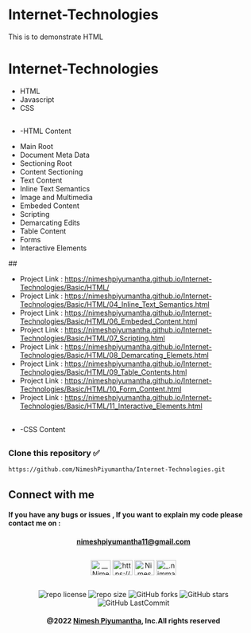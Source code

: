 # Internet-Technologies
This is to demonstrate HTML
# Internet-Technologies

* HTML
* Javascript
* CSS

##
- -HTML Content
<ul>
<li>Main Root</li>
<li>Document Meta Data</li>
<li>Sectioning Root</li>
<li>Content Sectioning</li>
<li>Text Content</li>
<li>Inline Text Semantics</li>
<li>Image and Multimedia</li>
<li>Embeded Content</li>
<li>Scripting</li>
<li>Demarcating Edits</li>
<li>Table Content</li>
<li>Forms</li>
<li>Interactive Elements</li>
</ul>
##

* Project Link : https://nimeshpiyumantha.github.io/Internet-Technologies/Basic/HTML/
* Project Link : https://nimeshpiyumantha.github.io/Internet-Technologies/Basic/HTML/04_Inline_Text_Semantics.html
* Project Link : https://nimeshpiyumantha.github.io/Internet-Technologies/Basic/HTML/06_Embeded_Content.html
* Project Link : https://nimeshpiyumantha.github.io/Internet-Technologies/Basic/HTML/07_Scripting.html
* Project Link : https://nimeshpiyumantha.github.io/Internet-Technologies/Basic/HTML/08_Demarcating_Elemets.html
* Project Link : https://nimeshpiyumantha.github.io/Internet-Technologies/Basic/HTML/09_Table_Contents.html
* Project Link : https://nimeshpiyumantha.github.io/Internet-Technologies/Basic/HTML/10_Form_Content.html
* Project Link : https://nimeshpiyumantha.github.io/Internet-Technologies/Basic/HTML/11_Interactive_Elements.html

##
- -CSS Content
##

###  
### Clone this repository ✅
```md
https://github.com/NimeshPiyumantha/Internet-Technologies.git
```
##  Connect with me
#### If you have any bugs or issues , If you want to explain my code please contact me on :
<div align="center">

#### nimeshpiyumantha11@gmail.com
</div>

##
<p align="center">
<a href="https://twitter.com/NPiyumantha60"><img align="center" src="https://raw.githubusercontent.com/rahuldkjain/github-profile-readme-generator/master/src/images/icons/Social/twitter.svg" alt="__NimeshPiyumantha__" height="30" width="40" /></a>
<a href="https://www.linkedin.com/in/nimesh-piyumantha-33736a222" target="blank"><img align="center" src="https://raw.githubusercontent.com/rahuldkjain/github-profile-readme-generator/master/src/images/icons/Social/linked-in-alt.svg" alt="https://www.linkedin.com/public-profile/settings?trk=d_flagship3_profile_self_view_public_profile" height="30" width="40" /></a>
<a href="https://www.facebook.com/profile.php?id=100025931563090" target="blank"><img align="center" src="https://raw.githubusercontent.com/rahuldkjain/github-profile-readme-generator/master/src/images/icons/Social/facebook.svg" alt="Nimesh Piyumantha" height="30" width="40" /></a>
<a href="https://www.instagram.com/_.nimmaa._/" target="blank"><img align="center" src="https://raw.githubusercontent.com/rahuldkjain/github-profile-readme-generator/master/src/images/icons/Social/instagram.svg" alt="_.nimmaa._" height="30" width="40" /></a>
</p>

##
<div align="center">

![repo license](https://img.shields.io/github/license/NimeshPiyumantha/Internet-Technologies?&labelColor=black&color=3867d6&style=for-the-badge)
![repo size](https://img.shields.io/github/repo-size/NimeshPiyumantha/Internet-Technologies?label=Repo%20Size&style=for-the-badge&labelColor=black&color=20bf6b)
![GitHub forks](https://img.shields.io/github/forks/NimeshPiyumantha/Internet-Technologies?&labelColor=black&color=0fb9b1&style=for-the-badge)
![GitHub stars](https://img.shields.io/github/stars/NimeshPiyumantha/Internet-Technologies?&labelColor=black&color=f7b731&style=for-the-badge)
![GitHub LastCommit](https://img.shields.io/github/last-commit/NimeshPiyumantha/Internet-Technologies?logo=github&labelColor=black&color=d1d8e0&style=for-the-badge)
</div>

<div align="center">

#### @2022 [Nimesh Piyumantha](https://github.com/NimeshPiyumantha/), Inc.All rights reserved
</div>
